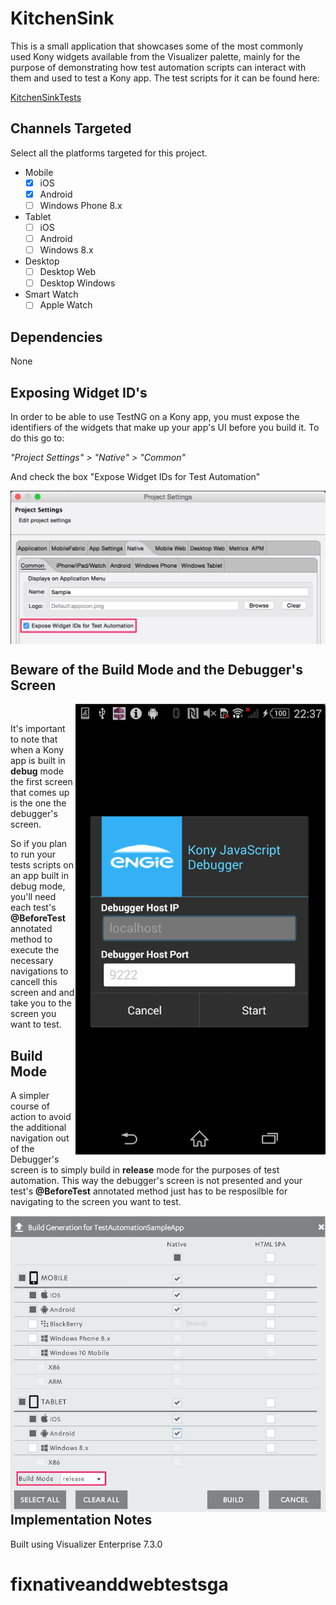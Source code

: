 # KitchenSink

This is a small application that showcases some of the most commonly used Kony widgets available from the Visualizer palette, mainly for the purpose of demonstrating how test automation scripts can interact with them and used to test a Kony app.
The test scripts for it can be found here:

[KitchenSinkTests](https://github.tools.digital.engie.com/Kony/KitchenSinkTests)

## Channels Targeted

Select all the platforms targeted for this project.

- Mobile
  - [x] iOS
  - [x] Android
  - [ ] Windows Phone 8.x
- Tablet
  - [ ] iOS
  - [ ] Android
  - [ ] Windows 8.x
- Desktop
  - [ ] Desktop Web
  - [ ] Desktop Windows
- Smart Watch
  - [ ] Apple Watch
  
## Dependencies

None

## Exposing Widget ID's

In order to be able to use TestNG on a Kony app, you must expose the identifiers of the widgets that make up your app's UI before you build it.
To do this go to:

*"Project Settings" > "Native" > "Common"*

And check the box "Expose Widget IDs for Test Automation"

<img
  align="center"
  alt="expose widget ID's screenshot"
  src="pics/expose_widget_ids.jpg"
/>
<br>

## Beware of the Build Mode and the Debugger's Screen

<img
  align="right"
  alt="Debugger's screen"
  width="400em"
  src="pics/kony_debug_screen.png"
/>
<br>

It's important to note that when a Kony app is built in **debug** mode the first screen that comes up is the one the debugger's screen.

So if you plan to run your tests scripts on an app built in debug mode, you'll need each test's **@BeforeTest** annotated method to execute the necessary navigations to cancell this screen and and take you to the screen you want to test.

## Build Mode

A simpler course of action to avoid the additional navigation out of the Debugger's screen is to simply build in **release** mode for the purposes of test automation. This way the debugger's screen is not presented and your test's **@BeforeTest** annotated method just has to be resposilble for navigating to the screen you want to test.

<img
  align="right"
  alt="Debugger's screen"
  width="600em"
  src="pics/build_release_mode_small.png"
/>
<br>


## Implementation Notes

Built using Visualizer Enterprise 7.3.0
# fixnativeanddwebtestsga

